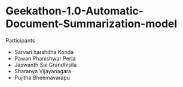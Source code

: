 # Geekathon-1.0-Automatic-Document-Summarization-model
Participants 
- Sarvari harshitha Konda
- Pawan Phanishwar Perla
- Jaswanth Sai Grandhisila
- Sharanya Vijayanagara
- Pujitha Bheemavarapu

